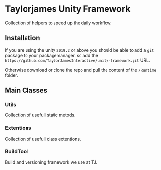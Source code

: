 # Taylorjames Unity Framework
Collection of helpers to speed up the daily workflow.

## Installation
If you are using the unity `2019.2` or above you should be able to add a `git` package to your packagemanager. so add the `https://github.com/TaylorJamesInteractive/unity-framework.git` URL.

Otherwise download or clone the repo and pull the content of the `/Runtime` folder.

## Main Classes

### Utils
Collection of usefull static metods.

### Extentions
Collection of usefull class extentions. 

### BuildTool
Build and versioning framework we use at TJ.